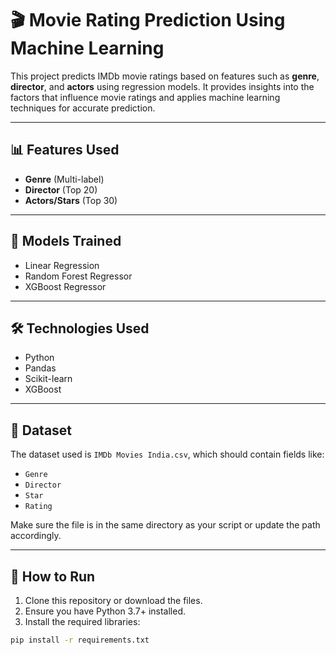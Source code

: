 # 🎬 Movie Rating Prediction Using Machine Learning

This project predicts IMDb movie ratings based on features such as **genre**, **director**, and **actors** using regression models. It provides insights into the factors that influence movie ratings and applies machine learning techniques for accurate prediction.

---

## 📊 Features Used
- **Genre** (Multi-label)
- **Director** (Top 20)
- **Actors/Stars** (Top 30)

---

## 🧠 Models Trained
- Linear Regression
- Random Forest Regressor
- XGBoost Regressor

---

## 🛠️ Technologies Used
- Python
- Pandas
- Scikit-learn
- XGBoost

---

## 📁 Dataset
The dataset used is `IMDb Movies India.csv`, which should contain fields like:
- `Genre`
- `Director`
- `Star`
- `Rating`

Make sure the file is in the same directory as your script or update the path accordingly.

---

## 🚀 How to Run

1. Clone this repository or download the files.
2. Ensure you have Python 3.7+ installed.
3. Install the required libraries:

```bash
pip install -r requirements.txt
